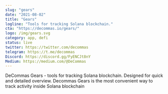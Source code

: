```yaml
---
slug: "gears"
date: "2021-08-02"
title: "Gears"
logline: "Tools for tracking Solana blockchain."
cta: "https://decommas.io/gears/"
logo: /img/gears.svg
category: app, defi
status: live
twitter: https://twitter.com/decommas
telegram: https://t.me/decommas
Discord: https://discord.gg/FyENCJt8nY
Medium: https://medium.com/@DeCommas
---
```


DeCommas Gears - tools for tracking Solana blockchain. Designed for quick and detailed overview. Decommas Gears is the most convenient way to track activity inside Solana blockchain
